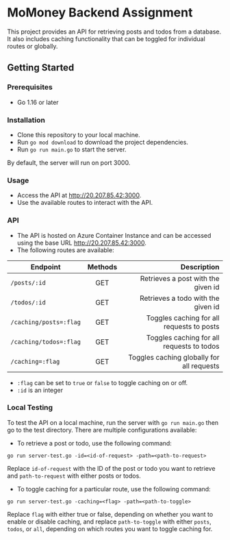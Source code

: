 # MoMoney Backend Assignment

This project provides an API for retrieving posts and todos from a database. It also includes caching functionality that can be toggled for individual routes or globally.

## Getting Started

### Prerequisites

* Go 1.16 or later

### Installation

* Clone this repository to your local machine.
* Run `go mod download` to download the project dependencies.
* Run `go run main.go` to start the server.

By default, the server will run on port 3000.

### Usage

* Access the API at <http://20.207.85.42:3000>.
* Use the available routes to interact with the API.

### API

* The API is hosted on Azure Container Instance and can be accessed using the base URL <http://20.207.85.42:3000>.
* The following routes are available:

| Endpoint        | Methods           | Description  |
| --------------- |:-----------------:| ------------:|
| `/posts/:id`      | GET | Retrieves a post with the given id |
| `/todos/:id`      | GET      |   Retrieves a todo with the given id |
| `/caching/posts=:flag` | GET      |    Toggles caching for all requests to posts |
| `/caching/todos=:flag`      | GET | Toggles caching for all requests to todos |
| `/caching=:flag` | GET      |    Toggles caching globally for all requests |

* `:flag` can be set to `true` or `false` to toggle caching on or off.
* `:id` is an integer

### Local Testing

To test the API on a local machine, run the server with `go run main.go` then go to the test directory. There are multiple configurations available:

* To retrieve a post or todo, use the following command:

`go run server-test.go -id=<id-of-request> -path=<path-to-request>`

Replace `id-of-request` with the ID of the post or todo you want to retrieve and
`path-to-request` with either posts or todos.

* To toggle caching for a particular route, use the following command:

`go run server-test.go -caching=<flag> -path=<path-to-toggle>`

Replace `flag` with either true or false, depending on whether you want to enable or disable caching, and replace `path-to-toggle` with either `posts`, `todos`, or `all`, depending on which routes you want to toggle caching for.
